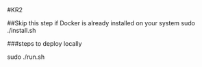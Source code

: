 #KR2

##Skip this step if Docker is already installed on your system
sudo ./install.sh



###steps to deploy locally

sudo ./run.sh
